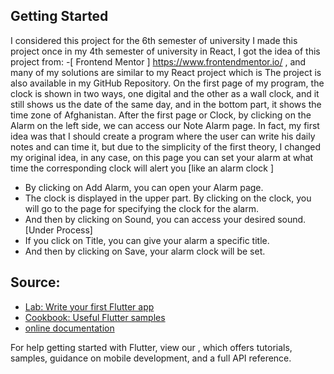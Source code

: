 ## Getting Started

I considered this project for the 6th semester of university
I made this project once in my 4th semester of university in React, I got the idea of this project from:
-[ Frontend Mentor ] https://www.frontendmentor.io/ , and many of my solutions are similar to my React project which is The project is also available in my GitHub Repository.
On the first page of my program, the clock is shown in two ways, one digital and the other as a wall clock, and it still shows us the date of the same day, and in the bottom part, it shows the time zone of Afghanistan.
After the first page or Clock, by clicking on the Alarm on the left side, we can access our Note Alarm page. In fact, my first idea was that I should create a program where the user can write his daily notes and can time it, but due to the simplicity of the first theory, I changed my original idea, in any case, on this page you can set your alarm at what time the corresponding clock will alert you [like an alarm clock ]
- By clicking on Add Alarm, you can open your Alarm page.
- The clock is displayed in the upper part. By clicking on the clock, you will go to the page for specifying the clock   for the alarm.
- And then by clicking on Sound, you can access your desired sound. [Under Process]
- If you click on Title, you can give your alarm a specific title.
- And then by clicking on Save, your alarm clock will be set.


## Source:
- [Lab: Write your first Flutter app](https://flutter.dev/docs/get-started/codelab)
- [Cookbook: Useful Flutter samples](https://flutter.dev/docs/cookbook)
- [online documentation](https://flutter.dev/docs)

For help getting started with Flutter, view our
, which offers tutorials,
samples, guidance on mobile development, and a full API reference.
